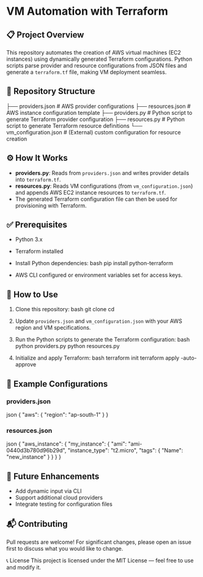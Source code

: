 # VM Automation with Terraform

## 📋 Project Overview
This repository automates the creation of AWS virtual machines (EC2 instances) using dynamically generated Terraform configurations. Python scripts parse provider and resource configurations from JSON files and generate a `terraform.tf` file, making VM deployment seamless.

## 📁 Repository Structure


├── providers.json        # AWS provider configurations
├── resources.json        # AWS instance configuration template
├── providers.py          # Python script to generate Terraform provider configuration
├── resources.py          # Python script to generate Terraform resource definitions
└── vm_configuration.json # (External) custom configuration for resource creation

## ⚙️ How It Works
- **providers.py**: Reads from `providers.json` and writes provider details into `terraform.tf`.
- **resources.py**: Reads VM configurations (from `vm_configuration.json`) and appends AWS EC2 instance resources to `terraform.tf`.
- The generated Terraform configuration file can then be used for provisioning with Terraform.

## ✅ Prerequisites
- Python 3.x
- Terraform installed
- Install Python dependencies:
  bash
  pip install python-terraform
  
- AWS CLI configured or environment variables set for access keys.

## 🚀 How to Use
1. Clone this repository:
   bash
   git clone <your-repo-url>
   cd <repo-folder>
   
2. Update `providers.json` and `vm_configuration.json` with your AWS region and VM specifications.
3. Run the Python scripts to generate the Terraform configuration:
   bash
   python providers.py
   python resources.py
   
4. Initialize and apply Terraform:
   bash
   terraform init
   terraform apply -auto-approve
   

## 📑 Example Configurations
### providers.json
json
{
  "aws": {
    "region": "ap-south-1"
  }
}


### resources.json
json
{
  "aws_instance": {
    "my_instance": {
      "ami": "ami-0440d3b780d96b29d",
      "instance_type": "t2.micro",
      "tags": {
        "Name": "new_instance"
      }
    }
  }
}


## 🔎 Future Enhancements
- Add dynamic input via CLI
- Support additional cloud providers
- Integrate testing for configuration files

## 📬 Contributing
Pull requests are welcome! For significant changes, please open an issue first to discuss what you would like to change.

📞 License
This project is licensed under the MIT License — feel free to use and modify it.


